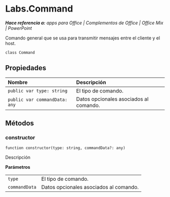
# <a name="labs.command"></a>Labs.Command

 _**Hace referencia a:** apps para Office | Complementos de Office | Office Mix | PowerPoint_

Comando general que se usa para transmitir mensajes entre el cliente y el host.

```
class Command
```


## <a name="properties"></a>Propiedades


|**Nombre**|**Descripción**|
|:-----|:-----|
| `public var type: string`|El tipo de comando.|
| `public var commandData: any`|Datos opcionales asociados al comando.|

## <a name="methods"></a>Métodos




### <a name="constructor"></a>constructor

 `function constructor(type: string, commandData?: any)`

Descripción

 **Parámetros**


|||
|:-----|:-----|
| `type`|El tipo de comando.|
| `commandData`|Datos opcionales asociados al comando.|
